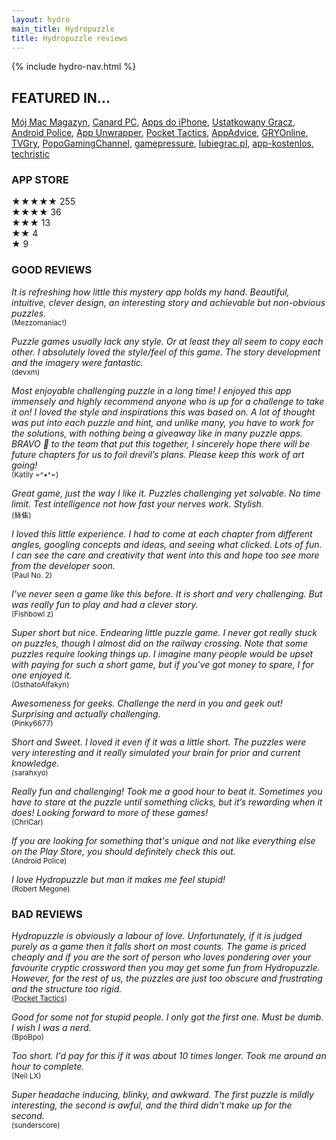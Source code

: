 ```yaml
---
layout: hydro
main_title: Hydropuzzle
title: Hydropuzzle reviews
---
```


{% include hydro-nav.html %}

## FEATURED IN...

[Mój Mac Magazyn](/hydropuzzle/reviews/mmm/),
[Canard PC](/hydropuzzle/reviews/canardpc/),
[Apps do iPhone](/hydropuzzle/reviews/appsdoiphone/),
[Ustatkowany Gracz](https://ustatkowanygracz.pl/sprawdz-sie-w-hydropuzzle/),
[Android Police](https://www.androidpolice.com/2018/12/08/26-best-new-android-games-released-this-week-including-hydropuzzle-marching-order-and-age-of-civilizations-ii/),
[App Unwrapper](https://appunwrapper.com/2018/02/20/my-week-unwrapped-january-20-2018/),
[Pocket Tactics](https://www.pockettactics.com/reviews/review-hydropuzzle/),
[AppAdvice](https://appadvice.com/appnn/2018/02/todays-apps-gone-free-hydropuzzle-pinz-sentence-builder-master-and-more),
[GRYOnline](https://www.gry-online.pl/gry/hydropuzzle/zb5589),
[TVGry](https://tvgry.pl/wideo.asp?ID=-37891),
[PopoGamingChannel](https://www.youtube.com/watch?v=KPYjlJqkB7M),
[gamepressure](https://www.gamepressure.com/games/hydropuzzle/zb5589),
[lubiegrac.pl](https://lubiegrac.pl/recenzja,6088,hydropuzzle),
[app-kostenlos](http://www.app-kostenlos.de/2018/02/18/wer-hat-die-wasserversorgung-gekappt-premium-spiel-hydropuzzle-kurzzeitig-gratis-fuer-iphone-und-ipad/),
[techristic](https://www.techristic.com/todays-apps-gone-free-hydropuzzle-pinz-sentence-builder-master-and-more/)

### APP STORE

★★★★★	255<br>
★★★★ 36<br>
★★★	13<br>
★★ 4<br>
★	9<br>

<!--
No 6 Top Games/Adventure & No 18 Top Paid Games<br>
<small>in Nov 2017 at App Store PL</small>
-->

### GOOD REVIEWS

_It is refreshing how little this mystery app holds my hand. Beautiful, intuitive, clever design, an interesting story and achievable but non-obvious puzzles._
<br><small>(Mezzomaniac!)</small>

_Puzzle games usually lack any style. Or at least they all seem to copy each other. I absolutely loved the style/feel of this game. The story development and the imagery were fantastic._
<br><small>(devxm)</small>

_Most enjoyable challenging puzzle in a long time!
I enjoyed this app immensely and highly recommend anyone who is up for a challenge to take it on! I loved the style and inspirations this was based on. A lot of thought was put into each puzzle and hint, and unlike many, you have to work for the solutions, with nothing being a giveaway like in many puzzle apps. BRAVO 👏 to the team that put this together, I sincerely hope there will be future chapters for us to foil drevil’s plans. Please keep this work of art going!_
<br><small>(Katily =^•^=)</small>

_Great game, just the way I like it. Puzzles challenging yet solvable. No time limit. Test intelligence not how fast your nerves work. Stylish._
<br><small>(絲隹)</small>

_I loved this little experience. I had to come at each chapter from different angles, googling concepts and ideas, and seeing what clicked. Lots of fun. I can see the care and creativity that went into this and hope too see more from the developer soon._
<br><small>(Paul No. 2)</small>

_I’ve never seen a game like this before. It is short and very challenging. But was really fun to play and had a clever story._
<br><small>(Fishbowl z)</small>

_Super short but nice. Endearing little puzzle game. I never got really stuck on puzzles, though I almost did on the railway crossing. Note that some puzzles require looking things up. I imagine many people would be upset with paying for such a short game, but if you've got money to spare, I for one enjoyed it._
<br><small>(OsthatoAlfakyn)</small>

_Awesomeness for geeks. Challenge the nerd in you and geek out! Surprising and actually challenging._
<br><small>(Pinky6677)</small>

_Short and Sweet. I loved it even if it was a little short. The puzzles were very interesting and it really simulated your brain for prior and current knowledge._
<br><small>(sarahxyo)</small>

_Really fun and challenging! Took me a good hour to beat it. Sometimes you have to stare at the puzzle until something clicks, but it’s rewarding when it does! Looking forward to more of these games!_
<br><small>(ChriCar)</small>

_If you are looking for something that's unique and not like everything else on the Play Store, you should definitely check this out._
<br><small>(Android Police)</small>

_I love Hydropuzzle but man it makes me feel stupid!_
<br><small>(Robert Megone)</small>

### BAD REVIEWS

_Hydropuzzle is obviously a labour of love. Unfortunately, if it is judged purely as a game then it falls short on most counts. The game is priced cheaply and if you are the sort of person who loves pondering over your favourite cryptic crossword then you may get some fun from Hydropuzzle. However, for the rest of us, the puzzles are just too obscure and frustrating and the structure too rigid._
<br><small>(<a href="https://www.pockettactics.com/reviews/review-hydropuzzle/">Pocket Tactics</a>)</small>

_Good for some not for stupid people. I only got the first one. Must be dumb. I wish I was a nerd._
<br><small>(BpoBpo)</small>

_Too short. I'd pay for this if it was about 10 times longer. Took me around an hour to complete._
<br><small>(Neil LX)</small>

_Super headache inducing, blinky, and awkward. The first puzzle is mildly interesting, the second is awful, and the third didn't make up for the second._
<br><small>(sunderscore)</small>
